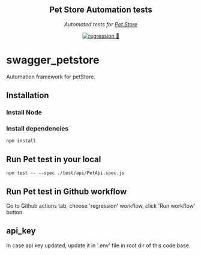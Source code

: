 <div align="center">

## Pet Store Automation tests

_Automated tests for [Pet Store](https://github.com/jurgenting/petStoreAPITest)_

[![regression 💯 ](https://github.com/jurgenting/petStoreAPITest/actions/workflows/regression.yml/badge.svg)](https://github.com/deltatre-vxp/axis-test-presentation-manager/actions/workflows/regression.yml)

</div>

# swagger_petstore

Automation framework for petStore.

## Installation

### Install Node

### Install dependencies

```shell
npm install
```

## Run Pet test in your local

```shell
npm test -- --spec ./test/api/PetApi.spec.js
```

## Run Pet test in Github workflow

Go to Github actions tab, choose 'regression' workflow, click 'Run workflow' button.


## api_key

In case api key updated, update it in '.env' file in root dir of this code base.


